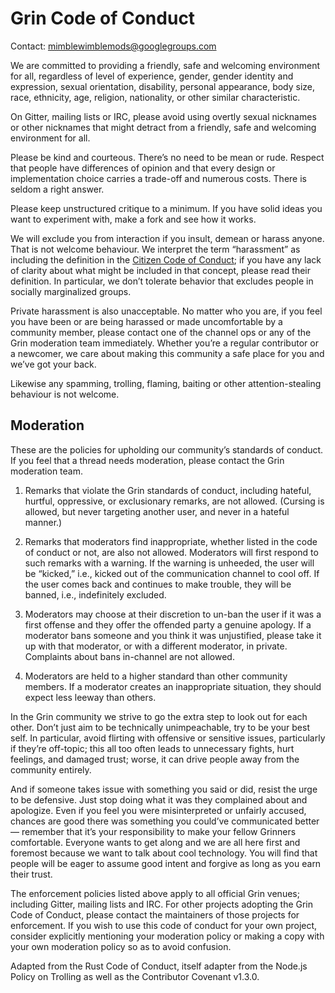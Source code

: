 Grin Code of Conduct
====================

Contact: [mimblewimblemods@googlegroups.com](mailto:mimblewimblemods@googlegroups.com)

We are committed to providing a friendly, safe and welcoming environment for all, regardless of level of experience, gender, gender identity and expression, sexual orientation, disability, personal appearance, body size, race, ethnicity, age, religion, nationality, or other similar characteristic.

On Gitter, mailing lists or IRC, please avoid using overtly sexual nicknames or other nicknames that might detract from a friendly, safe and welcoming environment for all.

Please be kind and courteous. There’s no need to be mean or rude. Respect that people have differences of opinion and that every design or implementation choice carries a trade-off and numerous costs. There is seldom a right answer.

Please keep unstructured critique to a minimum. If you have solid ideas you want to experiment with, make a fork and see how it works.

We will exclude you from interaction if you insult, demean or harass anyone. That is not welcome behaviour. We interpret the term “harassment” as including the definition in the [Citizen Code of Conduct](http://citizencodeofconduct.org/); if you have any lack of clarity about what might be included in that concept, please read their definition. In particular, we don’t tolerate behavior that excludes people in socially marginalized groups.

Private harassment is also unacceptable. No matter who you are, if you feel you have been or are being harassed or made uncomfortable by a community member, please contact one of the channel ops or any of the Grin moderation team immediately. Whether you’re a regular contributor or a newcomer, we care about making this community a safe place for you and we’ve got your back.

Likewise any spamming, trolling, flaming, baiting or other attention-stealing behaviour is not welcome.

Moderation
----------

These are the policies for upholding our community’s standards of conduct. If you feel that a thread needs moderation, please contact the Grin moderation team.

1. Remarks that violate the Grin standards of conduct, including hateful, hurtful, oppressive, or exclusionary remarks, are not allowed. (Cursing is allowed, but never targeting another user, and never in a hateful manner.)

2. Remarks that moderators find inappropriate, whether listed in the code of conduct or not, are also not allowed. Moderators will first respond to such remarks with a warning. If the warning is unheeded, the user will be “kicked,” i.e., kicked out of the communication channel to cool off. If the user comes back and continues to make trouble, they will be banned, i.e., indefinitely excluded.

3. Moderators may choose at their discretion to un-ban the user if it was a first offense and they offer the offended party a genuine apology. If a moderator bans someone and you think it was unjustified, please take it up with that moderator, or with a different moderator, in private. Complaints about bans in-channel are not allowed.

4. Moderators are held to a higher standard than other community members. If a moderator creates an inappropriate situation, they should expect less leeway than others.

In the Grin community we strive to go the extra step to look out for each other. Don’t just aim to be technically unimpeachable, try to be your best self. In particular, avoid flirting with offensive or sensitive issues, particularly if they’re off-topic; this all too often leads to unnecessary fights, hurt feelings, and damaged trust; worse, it can drive people away from the community entirely.

And if someone takes issue with something you said or did, resist the urge to be defensive. Just stop doing what it was they complained about and apologize. Even if you feel you were misinterpreted or unfairly accused, chances are good there was something you could’ve communicated better — remember that it’s your responsibility to make your fellow Grinners comfortable. Everyone wants to get along and we are all here first and foremost because we want to talk about cool technology. You will find that people will be eager to assume good intent and forgive as long as you earn their trust.

The enforcement policies listed above apply to all official Grin venues; including Gitter, mailing lists and IRC. For other projects adopting the Grin Code of Conduct, please contact the maintainers of those projects for enforcement. If you wish to use this code of conduct for your own project, consider explicitly mentioning your moderation policy or making a copy with your own moderation policy so as to avoid confusion.

Adapted from the Rust Code of Conduct, itself adapter from the Node.js Policy on Trolling as well as the Contributor Covenant v1.3.0.
